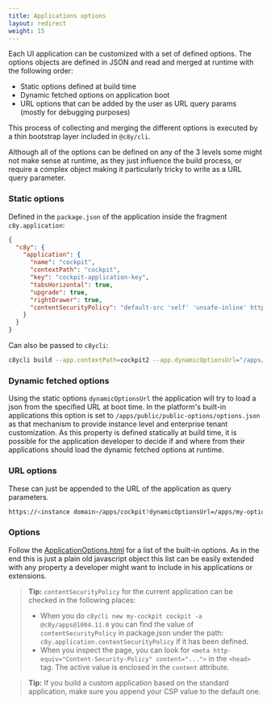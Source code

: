 ```yaml
---
title: Applications options
layout: redirect
weight: 15
---
```


Each UI application can be customized with a set of defined options.
The options objects are defined in JSON and read and merged at runtime with the following order:

  - Static options defined at build time
  - Dynamic fetched options on application boot
  - URL options that can be added by the user as URL query params (mostly for debugging purposes)

This process of collecting and merging the different options is executed by a thin bootstrap layer included in `@c8y/cli`.

Although all of the options can be defined on any of the 3 levels some might not make sense at runtime, as they just influence the build process, or require a complex object making it particularly tricky to  write as a URL query parameter.

### Static options

Defined in the `package.json` of the application inside the fragment `c8y.application`:

```json
{
  "c8y": {
    "application": {
      "name": "cockpit",
      "contextPath": "cockpit",
      "key": "cockpit-application-key",
      "tabsHorizontal": true,
      "upgrade": true,
      "rightDrawer": true,
      "contentSecurityPolicy": "default-src 'self' 'unsafe-inline' http: https: ws: wss:; script-src 'self' *.mapquestapi.com 'unsafe-inline' 'unsafe-eval' data:; style-src * 'unsafe-inline' blob:; img-src * data:; font-src * data:; frame-src *;"
    }
  }
}
```

Can also be passed to `c8ycli`:

```sh
c8ycli build --app.contextPath=cockpit2 --app.dynamicOptionsUrl="/apps/public/public-options/options.json"
```

### Dynamic fetched options

Using the static options `dynamicOptionsUrl` the application will try to load a json from the specified URL at boot time. In the platform's built-in applications this option is set to `/apps/public/public-options/options.json` as that mechanism to provide instance level and enterprise tenant customization.
As this property is defined statically at build time, it is possible for the application developer to decide if and where from their applications should load the dynamic fetched options at runtime.

### URL options

These can just be appended to the URL of the application as query parameters.

```sh
https://<instance domain>/apps/cockpit?dynamicOptionsUrl=/apps/my-options/options.json&rightDrawer:false
```

### Options

Follow the [ApplicationOptions.html](http://resources.cumulocity.com/documentation/websdk/ngx-components/classes/ApplicationOptions.html) for a list of the built-in options. As in the end this is just a plain old javascript object this list can be easily extended  with any property a developer might want to include in his applications or extensions.

> **Tip:** `contentSecurityPolicy` for the current application can be checked in the following places:
> 
> - When you do `c8ycli new my-cockpit cockpit -a @c8y/apps@1004.11.0` you can find the value of `contentSecurityPolicy` in package.json under the path: `c8y.application.contentSecurityPolicy` if it has been defined.
> - When you inspect the page, you can look for `<meta http-equiv="Content-Security-Policy" content="...">` in the `<head>` tag. The active value is enclosed in the `content` attribute. 

> **Tip:** If you build a custom application based on the standard application, make sure you append your CSP value to the default one.
